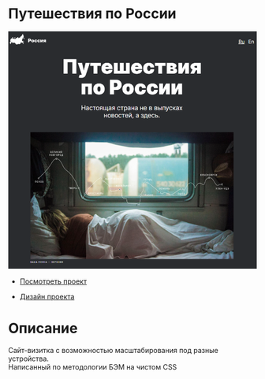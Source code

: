 # Путешествия по России
<img src="./images/readme.png">

* [Посмотреть проект](https://ninja6228.github.io/russian-travel/)

* [Дизайн проекта](https://www.figma.com/file/5S2WSbEFL6awjVWJ0NWL8Q/Sprint-3_-Russia-_-desktop-%2B-mobile?type=design&node-id=28503-0&mode=design&t=1yz8jqgxaHpIjdaI-0)

# Описание
Сайт-визитка с возможностью маcштабирования под разные устройства.  
Написанный по методологии БЭМ на чистом CSS
